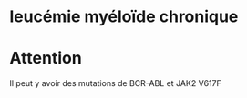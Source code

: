 # leucémie myéloïde chronique




# Attention


Il peut y avoir des mutations de BCR-ABL et JAK2 V617F 

